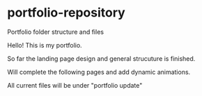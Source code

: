 # portfolio-repository
Portfolio folder structure and files 

Hello! This is my portfolio.

So far the landing page design and general strucuture is finished. 

Will complete the following pages and add dynamic animations. 

All current files will be under "portfolio update" 
